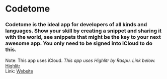 # Codetome
### Codetome is the ideal app for developers of all kinds and languages. Show your skill by creating a snippet and sharing it with the world, see snippets that might be the key to your next awesome app. You only need to be signed into iCloud to do this. 
Note: This app uses iCloud.
_This app uses Highlitr by Raspu. Link below._
[Highlitr](https://github.com/raspu/Highlightr)  
Link: [Website](http://bit.do/codetome)
